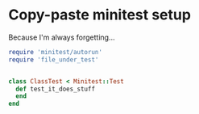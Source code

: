 # Copy-paste minitest setup

Because I'm always forgetting...

```ruby
require 'minitest/autorun' 
require 'file_under_test'


class ClassTest < Minitest::Test
  def test_it_does_stuff
  end
end
```